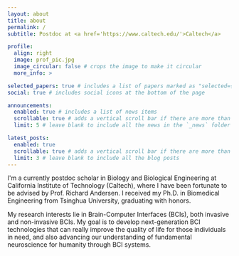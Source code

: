 ```yaml
---
layout: about
title: about
permalink: /
subtitle: Postdoc at <a href='https://www.caltech.edu/'>Caltech</a>

profile:
  align: right
  image: prof_pic.jpg
  image_circular: false # crops the image to make it circular
  more_info: >

selected_papers: true # includes a list of papers marked as "selected={true}"
social: true # includes social icons at the bottom of the page

announcements:
  enabled: true # includes a list of news items
  scrollable: true # adds a vertical scroll bar if there are more than 3 news items
  limit: 5 # leave blank to include all the news in the `_news` folder

latest_posts:
  enabled: true
  scrollable: true # adds a vertical scroll bar if there are more than 3 new posts items
  limit: 3 # leave blank to include all the blog posts
---
```


I'm a currently postdoc scholar in Biology and Biological Engineering at California Institute of Technology (Caltech), where I have been fortunate to be advised by Prof. Richard Andersen. I received my Ph.D. in Biomedical Engineering from Tsinghua University, graduating with honors. 

My research interests lie in Brain-Computer Interfaces (BCIs), both invasive and non-invasive BCIs. My goal is to develop next-generation BCI technologies that can really improve the quality of life for those individuals in need, and also advancing our understanding of fundamental neuroscience for humanity through BCI systems.

